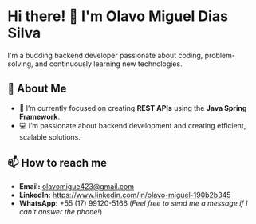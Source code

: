 # Hi there! 👋 I'm Olavo Miguel Dias Silva
I'm a budding backend developer passionate about coding, problem-solving, and continuously learning new technologies.

## 🚀 About Me
- 🌱 I’m currently focused on creating **REST APIs** using the **Java Spring Framework**.
- 💻 I’m passionate about backend development and creating efficient, scalable solutions.

## 📫 How to reach me  
- **Email:** olavomigue423@gmail.com  
- **LinkedIn:** https://www.linkedin.com/in/olavo-miguel-190b2b345
- **WhatsApp:** +55 (17) 99120-5166 (*Feel free to send me a message if I can't answer the phone!*)  
